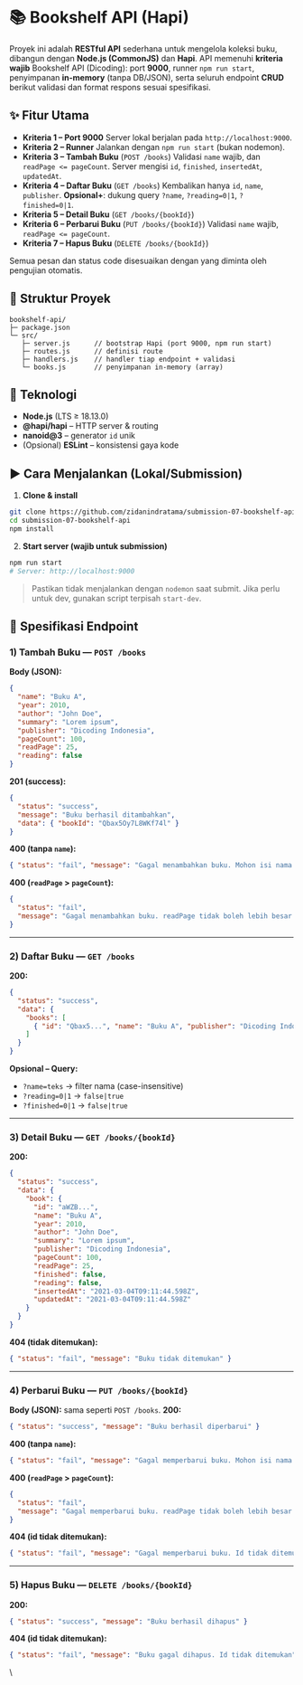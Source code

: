 # 📚 Bookshelf API (Hapi)

Proyek ini adalah **RESTful API** sederhana untuk mengelola koleksi buku, dibangun dengan **Node.js (CommonJS)** dan **Hapi**.
API memenuhi **kriteria wajib** Bookshelf API (Dicoding): port **9000**, runner `npm run start`, penyimpanan **in-memory** (tanpa DB/JSON), serta seluruh endpoint **CRUD** berikut validasi dan format respons sesuai spesifikasi.

## ✨ Fitur Utama

- **Kriteria 1 – Port 9000**
  Server lokal berjalan pada `http://localhost:9000`.
- **Kriteria 2 – Runner**
  Jalankan dengan `npm run start` (bukan nodemon).
- **Kriteria 3 – Tambah Buku** (`POST /books`)
  Validasi `name` wajib, dan `readPage <= pageCount`.
  Server mengisi `id`, `finished`, `insertedAt`, `updatedAt`.
- **Kriteria 4 – Daftar Buku** (`GET /books`)
  Kembalikan hanya `id`, `name`, `publisher`.
  **Opsional+**: dukung query `?name`, `?reading=0|1`, `?finished=0|1`.
- **Kriteria 5 – Detail Buku** (`GET /books/{bookId}`)
- **Kriteria 6 – Perbarui Buku** (`PUT /books/{bookId}`)
  Validasi `name` wajib, `readPage <= pageCount`.
- **Kriteria 7 – Hapus Buku** (`DELETE /books/{bookId}`)

Semua pesan dan status code disesuaikan dengan yang diminta oleh pengujian otomatis.

## 📂 Struktur Proyek

```
bookshelf-api/
├─ package.json
└─ src/
   ├─ server.js      // bootstrap Hapi (port 9000, npm run start)
   ├─ routes.js      // definisi route
   ├─ handlers.js    // handler tiap endpoint + validasi
   └─ books.js       // penyimpanan in-memory (array)
```

## 🧰 Teknologi

- **Node.js** (LTS ≥ 18.13.0)
- **@hapi/hapi** – HTTP server & routing
- **nanoid\@3** – generator `id` unik
- (Opsional) **ESLint** – konsistensi gaya kode

## ▶️ Cara Menjalankan (Lokal/Submission)

1. **Clone & install**

```bash
git clone https://github.com/zidanindratama/submission-07-bookshelf-api
cd submission-07-bookshelf-api
npm install
```

2. **Start server (wajib untuk submission)**

```bash
npm run start
# Server: http://localhost:9000
```

> Pastikan tidak menjalankan dengan `nodemon` saat submit. Jika perlu untuk dev, gunakan script terpisah `start-dev`.

## 📡 Spesifikasi Endpoint

### 1) Tambah Buku — `POST /books`

**Body (JSON):**

```json
{
  "name": "Buku A",
  "year": 2010,
  "author": "John Doe",
  "summary": "Lorem ipsum",
  "publisher": "Dicoding Indonesia",
  "pageCount": 100,
  "readPage": 25,
  "reading": false
}
```

**201 (success):**

```json
{
  "status": "success",
  "message": "Buku berhasil ditambahkan",
  "data": { "bookId": "Qbax5Oy7L8WKf74l" }
}
```

**400 (tanpa `name`):**

```json
{ "status": "fail", "message": "Gagal menambahkan buku. Mohon isi nama buku" }
```

**400 (`readPage` > `pageCount`):**

```json
{
  "status": "fail",
  "message": "Gagal menambahkan buku. readPage tidak boleh lebih besar dari pageCount"
}
```

---

### 2) Daftar Buku — `GET /books`

**200:**

```json
{
  "status": "success",
  "data": {
    "books": [
      { "id": "Qbax5...", "name": "Buku A", "publisher": "Dicoding Indonesia" }
    ]
  }
}
```

**Opsional – Query:**

- `?name=teks` → filter nama (case-insensitive)
- `?reading=0|1` → `false|true`
- `?finished=0|1` → `false|true`

---

### 3) Detail Buku — `GET /books/{bookId}`

**200:**

```json
{
  "status": "success",
  "data": {
    "book": {
      "id": "aWZB...",
      "name": "Buku A",
      "year": 2010,
      "author": "John Doe",
      "summary": "Lorem ipsum",
      "publisher": "Dicoding Indonesia",
      "pageCount": 100,
      "readPage": 25,
      "finished": false,
      "reading": false,
      "insertedAt": "2021-03-04T09:11:44.598Z",
      "updatedAt": "2021-03-04T09:11:44.598Z"
    }
  }
}
```

**404 (tidak ditemukan):**

```json
{ "status": "fail", "message": "Buku tidak ditemukan" }
```

---

### 4) Perbarui Buku — `PUT /books/{bookId}`

**Body (JSON):** sama seperti `POST /books`.
**200:**

```json
{ "status": "success", "message": "Buku berhasil diperbarui" }
```

**400 (tanpa `name`):**

```json
{ "status": "fail", "message": "Gagal memperbarui buku. Mohon isi nama buku" }
```

**400 (`readPage` > `pageCount`):**

```json
{
  "status": "fail",
  "message": "Gagal memperbarui buku. readPage tidak boleh lebih besar dari pageCount"
}
```

**404 (id tidak ditemukan):**

```json
{ "status": "fail", "message": "Gagal memperbarui buku. Id tidak ditemukan" }
```

---

### 5) Hapus Buku — `DELETE /books/{bookId}`

**200:**

```json
{ "status": "success", "message": "Buku berhasil dihapus" }
```

**404 (id tidak ditemukan):**

```json
{ "status": "fail", "message": "Buku gagal dihapus. Id tidak ditemukan" }
```

\
